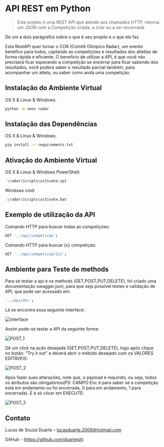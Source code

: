 # API REST em Python
> Este projeto é uma REST API que atende aos chamados HTTP, retorna um JSON com a Competição criada, a criar ou a ser encerrada.


De um a dois parágrafos sobre o que é seu projeto e o que ele faz

Esta RestAPI quer tornar o COR (Comitê Olímpico Radar), um evento benéfico para todos, captando as competições e resultados dos atletlas de forma rápida e eficiente. O benefício de utilizar a API, é que você não precisará ficar esperando a competição se encerrar
para ficar sabendo dos resultados, você poderá saber o resultado parcial também, para acompanhar um atleta, ou saber como anda uma competição.


## Instalação do Ambiente Virtual

OS X & Linux & Windows:

```sh
python -m venv radar
```

## Instalação das Dependências

OS X & Linux & Windows:

```sh
pip install -r requirements.txt
```

## Ativação do Ambiente Virtual

OS X & Linux & Windows PowerShell:

```sh
.\radar\Scripts\activate.sp1
```

Windows cmd:

```sh
.\radar\Scripts\activate.bat
```


## Exemplo de utilização da API

Comando HTTP para buscar todas as competições:

```sh
GET '../api/competicao';
```
Comando HTTP para buscar {x} competição:

```sh
GET '../api/competicao/{x}';
```


## Ambiente para Teste de methods

Para se testar a api e os methods (GET,POST,PUT,DELETE), foi criado uma documentação swagger.json, para que seja possível testes e validação de API, que pode ser acessado em:

```sh
'../api/doc';
```

Lá se encontra essa seguinte interface:

![interface](https://user-images.githubusercontent.com/50371525/139464835-5a44a803-ab00-4c28-9e9d-11f13e46b45d.jpg)

Assim pode-se testar a API da seguinte forma:

![POST_1](https://user-images.githubusercontent.com/50371525/139465546-e8501dc5-9e35-4bad-924d-8348ffc863eb.jpg)

Dê um click na ação desejada (GET,POST,PUT,DELETE), logo após clique no botão: "Try it out" e deverá abrir o método desejado com os VALORES EDITÁVEIS:

![POST_2](https://user-images.githubusercontent.com/50371525/139466245-0c9db316-ffb1-4c93-81a0-9a6ca78b3a0d.jpg)

Após fazer suas alterações, note que, o payload é requirido, ou seja, todos os atributos são obrigatórios(PS: CAMPO Enc é para saber se a competição está em andamento ou foi encerrada, 0 para em andamento, 1 para encerrada). E é só clicar em EXECUTE:

![POST_3](https://user-images.githubusercontent.com/50371525/139468415-14419510-136c-4fdb-9185-002ff0e73d35.jpg)


## Contato

Lucas de Souza Duarte – lucasduarte.2009@hotmail.com

GitHub - (https://github.com/duartegit)

